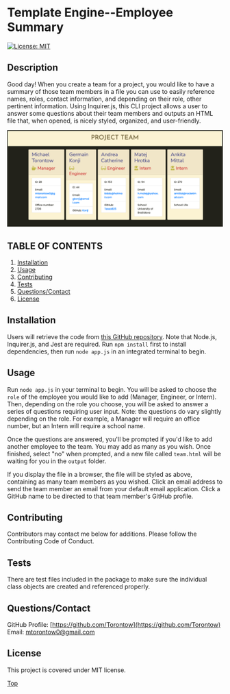 # Template Engine--Employee Summary

[![License: MIT](https://img.shields.io/badge/License-MIT-yellow.svg)](https://opensource.org/licenses/MIT)

## Description 

Good day! When you create a team for a project, you would like to have a summary of those team members in a file you can use to easily reference names, roles, contact information, and depending on their role, other pertinent information. Using Inquirer.js, this CLI project allows a user to answer some questions about their team members and outputs an HTML file that, when opened, is nicely styled, organized, and user-friendly.

![Screenshot](lib/screenshot.png)

## TABLE OF CONTENTS

1. [Installation](#Installation)
2. [Usage](#Usage)
3. [Contributing](#Contributing)
4. [Tests](#Tests)
5. [Questions/Contact](#Questions/Contact)
6. [License](#License)

## Installation

Users will retrieve the code from [this GitHub repository](https://github.com/Torontow/MT-Template_Engine-Employee_Summary). Note that Node.js, Inquirer.js, and Jest are required. Run `npm install` first to install dependencies, then run `node app.js` in an integrated terminal to begin.

## Usage

Run `node app.js` in your terminal to begin. You will be asked to choose the `role` of the employee you would like to add (Manager, Engineer, or Intern). Then, depending on the role you choose, you will be asked to answer a series of questions requiring user input. Note: the questions do vary slightly depending on the role. For example, a Manager will require an office number, but an Intern will require a school name. 

Once the questions are answered, you'll be prompted if you'd like to add another employee to the team. You may add as many as you wish. Once finished, select "no" when prompted, and a new file called `team.html` will be waiting for you in the `output` folder. 

If you display the file in a browser, the file will be styled as above, containing as many team members as you wished. Click an email address to send the team member an email from your default email application. Click a GitHub name to be directed to that team member's GitHub profile.

## Contributing

Contributors may contact me below for additions. Please follow the Contributing Code of Conduct. 

## Tests

There are test files included in the package to make sure the individual class objects are created and referenced properly. 

## Questions/Contact

GitHub Profile: [https://github.com/Torontow](https://github.com/Torontow)
Email: [mtorontow0@gmail.com](mailto:mtorontow0@gmail.com)

## License

This project is covered under MIT license.



[Top](#Template-Engine--Employee-Summary)
